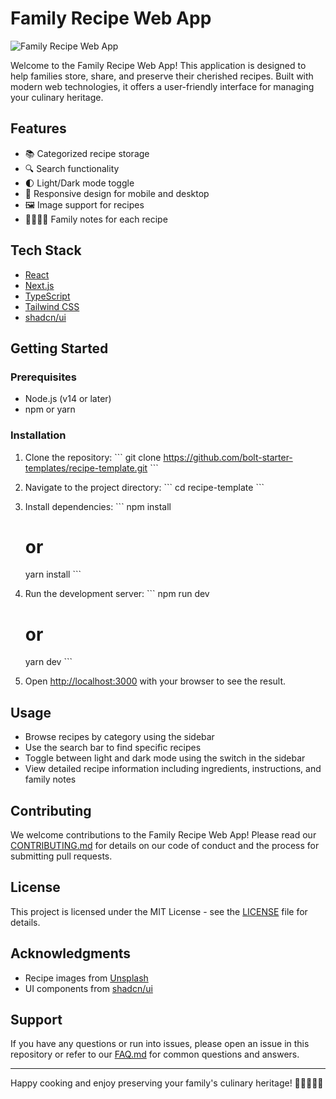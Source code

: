 # Family Recipe Web App

![Family Recipe Web App](https://images.unsplash.com/photo-1547592180-85f173990554?ixlib=rb-4.0.3&ixid=M3wxMjA3fDB8MHxwaG90by1wYWdlfHx8fGVufDB8fHx8fA%3D%3D&auto=format&fit=crop&w=1000&q=80)

Welcome to the Family Recipe Web App! This application is designed to help families store, share, and preserve their cherished recipes. Built with modern web technologies, it offers a user-friendly interface for managing your culinary heritage.

## Features

- 📚 Categorized recipe storage
- 🔍 Search functionality
- 🌓 Light/Dark mode toggle
- 📱 Responsive design for mobile and desktop
- 🖼️ Image support for recipes
- 👨‍👩‍👧‍👦 Family notes for each recipe

## Tech Stack

- [React](https://reactjs.org/)
- [Next.js](https://nextjs.org/)
- [TypeScript](https://www.typescriptlang.org/)
- [Tailwind CSS](https://tailwindcss.com/)
- [shadcn/ui](https://ui.shadcn.com/)

## Getting Started

### Prerequisites

- Node.js (v14 or later)
- npm or yarn

### Installation

1. Clone the repository:
   \`\`\`
   git clone https://github.com/bolt-starter-templates/recipe-template.git
   \`\`\`

2. Navigate to the project directory:
   \`\`\`
   cd recipe-template
   \`\`\`

3. Install dependencies:
   \`\`\`
   npm install
   # or
   yarn install
   \`\`\`

4. Run the development server:
   \`\`\`
   npm run dev
   # or
   yarn dev
   \`\`\`

5. Open [http://localhost:3000](http://localhost:3000) with your browser to see the result.

## Usage

- Browse recipes by category using the sidebar
- Use the search bar to find specific recipes
- Toggle between light and dark mode using the switch in the sidebar
- View detailed recipe information including ingredients, instructions, and family notes

## Contributing

We welcome contributions to the Family Recipe Web App! Please read our [CONTRIBUTING.md](CONTRIBUTING.md) for details on our code of conduct and the process for submitting pull requests.

## License

This project is licensed under the MIT License - see the [LICENSE](LICENSE) file for details.

## Acknowledgments

- Recipe images from [Unsplash](https://unsplash.com/)
- UI components from [shadcn/ui](https://ui.shadcn.com/)

## Support

If you have any questions or run into issues, please open an issue in this repository or refer to our [FAQ.md](FAQ.md) for common questions and answers.

---

Happy cooking and enjoy preserving your family's culinary heritage! 🍳👨‍🍳👩‍🍳

